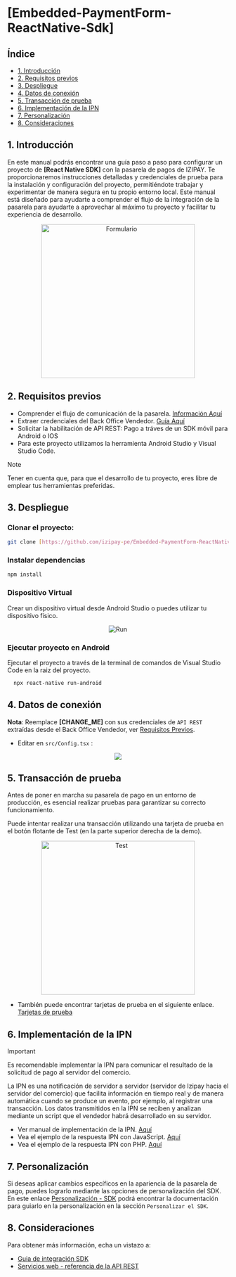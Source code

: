 # [Embedded-PaymentForm-ReactNative-Sdk]

##  Índice
* [1. Introducción](#1-introducción)
* [2. Requisitos previos](#2-requisitos-previos)
* [3. Despliegue](#3-despliegue)
* [4. Datos de conexión](#4-datos-de-conexión)
* [5. Transacción de prueba](#5-transacción-de-prueba)
* [6. Implementación de la IPN](#6-implementación-de-la-ipn)
* [7. Personalización](#7-personalización)
* [8. Consideraciones](#8-consideraciones)
## 1. Introducción
En este manual podrás encontrar una guía paso a paso para configurar un proyecto de **[React Native SDK]** con la pasarela de pagos de IZIPAY. Te proporcionaremos instrucciones detalladas y credenciales de prueba para la instalación y configuración del proyecto, permitiéndote trabajar y experimentar de manera segura en tu propio entorno local.
Este manual está diseñado para ayudarte a comprender el flujo de la integración de la pasarela para ayudarte a aprovechar al máximo tu proyecto y facilitar tu experiencia de desarrollo.

<p align="center">
  <img src="https://raw.githubusercontent.com/izipay-pe/Imagenes/main/formulario_movil_sdk/Imagen-Formulario-SDK-Android.png" alt="Formulario" width="350"/>
</p>

<a name="Requisitos_Previos"></a>
 
## 2. Requisitos previos
* Comprender el flujo de comunicación de la pasarela. [Información Aquí](https://secure.micuentaweb.pe/doc/es-PE/rest/V4.0/javascript/guide/start.html)
* Extraer credenciales del Back Office Vendedor. [Guía Aquí](https://github.com/izipay-pe/obtener-credenciales-de-conexion)
* Solicitar la habilitación de API REST: Pago a tráves de un SDK móvil para Android o IOS
* Para este proyecto utilizamos la herramienta Android Studio y Visual Studio Code.
> [!NOTE]
> Tener en cuenta que, para que el desarrollo de tu proyecto, eres libre de emplear tus herramientas preferidas.

## 3. Despliegue

### Clonar el proyecto:
  ```sh
  git clone [https://github.com/izipay-pe/Embedded-PaymentForm-ReactNative-Sdk.git]
  ```
### Instalar dependencias
```sh
npm install
```
### Dispositivo Virtual
Crear un dispositivo virtual desde Android Studio o puedes utilizar tu dispositivo físico.
<p align="center">
  <img src="adb-devices.png" alt="Run"/>
</p>

### Ejecutar proyecto en Android
Ejecutar el proyecto a través de la terminal de comandos de Visual Studio Code en la raiz del proyecto.
```sh
  npx react-native run-android
```

## 4. Datos de conexión 

**Nota**: Reemplace **[CHANGE_ME]** con sus credenciales de `API REST` extraídas desde el Back Office Vendedor, ver [Requisitos Previos](#Requisitos_Previos).

* Editar en `src/Config.tsx` :
<p align="center">
  <img src="./credentials.png"/>
</p>

## 5. Transacción de prueba
Antes de poner en marcha su pasarela de pago en un entorno de producción, es esencial realizar pruebas para garantizar su correcto funcionamiento. 

Puede intentar realizar una transacción utilizando una tarjeta de prueba en el botón flotante de Test (en la parte superior derecha de la demo).

<p align="center">
  <img src="https://raw.githubusercontent.com/izipay-pe/Imagenes/main/formulario_movil_sdk/Imagen-Formulario-SDK-Android-testcard.png" alt="Test" width="350"/>
</p>

* También puede encontrar tarjetas de prueba en el siguiente enlace. [Tarjetas de prueba](https://secure.micuentaweb.pe/doc/es-PE/rest/V4.0/api/kb/test_cards.html)
 
## 6. Implementación de la IPN
> [!IMPORTANT]
> Es recomendable implementar la IPN para comunicar el resultado de la solicitud de pago al servidor del comercio.

La IPN es una notificación de servidor a servidor (servidor de Izipay hacia el servidor del comercio) que facilita información en tiempo real y de manera automática cuando se produce un evento, por ejemplo, al registrar una transacción.
Los datos transmitidos en la IPN se reciben y analizan mediante un script que el vendedor habrá desarrollado en su servidor.
* Ver manual de implementación de la IPN. [Aquí]( https://secure.micuentaweb.pe/doc/es-PE/rest/V4.0/kb/payment_done.html)
* Vea el ejemplo de la respuesta IPN con JavaScript. [Aquí](https://github.com/izipay-pe/Server-IPN-JavaScript)
* Vea el ejemplo de la respuesta IPN con PHP. [Aquí](https://github.com/izipay-pe/Server-IPN-Php)

## 7. Personalización
Si deseas aplicar cambios específicos en la apariencia de la pasarela de pago, puedes lograrlo mediante las opciones de personalización del SDK. En este enlace [Personalización - SDK](https://secure.micuentaweb.pe/doc/es-PE/mobp/integration_guide/react_native/) podrá encontrar la documentación para guiarlo en la personalización en la sección `Personalizar el SDK`.

## 8. Consideraciones
Para obtener más información, echa un vistazo a:
- [Guia de integración SDK](https://secure.micuentaweb.pe/doc/es-PE/mobp/)
- [Servicios web - referencia de la API REST](https://secure.micuentaweb.pe/doc/es-PE/rest/V4.0/api/reference.html)